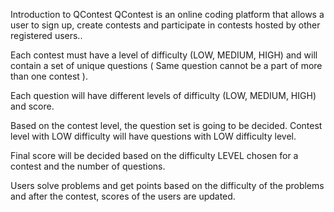 Introduction to QContest
QContest is an online coding platform that allows a user to sign up, create contests and participate in contests hosted by other registered users..

Each contest must have a level of difficulty (LOW, MEDIUM, HIGH) and will contain a set of unique questions ( Same question cannot be a part of more than one contest ).

Each question will have different levels of difficulty (LOW, MEDIUM, HIGH) and score.

Based on the contest level, the question set is going to be decided. Contest level with LOW difficulty will have questions with LOW difficulty level.

Final score will be decided based on the difficulty LEVEL chosen for a contest and the number of questions.

Users solve problems and get points based on the difficulty of the problems and after the contest, scores of the users are updated.
